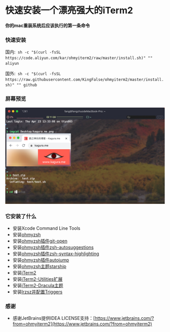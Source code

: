 # 快速安装一个漂亮强大的iTerm2

**你的mac重装系统后应该执行的第一条命令**

### 快速安装
国内:` sh -c "$(curl -fsSL https://code.aliyun.com/kar/ohmyiterm2/raw/master/install.sh)" "" aliyun`

国外:` sh -c "$(curl -fsSL https://raw.githubusercontent.com/KingFalse/ohmyiterm2/master/install.sh)" "" github`

### 屏幕预览
![screenshot.png](screenshot.png "screenshot.png")

### 它安装了什么
* 安装Xcode Command Line Tools
* 安装[ohmyzsh](https://github.com/ohmyzsh/ohmyzsh)
* 安装[ohmyzsh插件git-open](https://github.com/paulirish/git-open)
* 安装[ohmyzsh插件zsh-autosuggestions](https://github.com/zsh-users/zsh-autosuggestions)
* 安装[ohmyzsh插件zsh-syntax-highlighting](https://github.com/zsh-users/zsh-syntax-highlighting)
* 安装[ohmyzsh插件autojump](https://github.com/wting/autojump)
* 安装[ohmyzsh主题starship](https://starship.rs/)
* 安装[iTerm2](https://iterm2.com/)
* 安装[iTerm2-Utilities扩展](https://www.iterm2.com/documentation-utilities.html)
* 安装[iTerm2-Dracula主题](https://github.com/dracula/iterm)
* 安装[lrzsz并配置Triggers](https://ohse.de/uwe/software/lrzsz.html)

### 感谢
* 感谢JetBrains提供IDEA LICENSE支持：[https://www.jetbrains.com/?from=ohmyiterm2](https://www.jetbrains.com/?from=ohmyiterm2)

